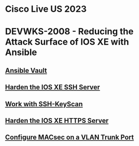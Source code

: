 # Cisco Live US 2023
# DEVWKS-2008 - Reducing the Attack Surface of IOS XE with Ansible

## [Ansible Vault](/01-Ansible_Vault.md)


## [Harden the IOS XE SSH Server](/02-Harden_SSH.md)


## [Work with SSH-KeyScan](/03-Harden_SSH.md)


## [Harden the IOS XE HTTPS Server](/04-Harden_HTTPS.md)


## [Configure MACsec on a VLAN Trunk Port](/05-MACsec_PSK.md)
  
  
